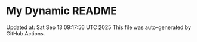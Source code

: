 # My Dynamic README
Updated at: Sat Sep 13 09:17:56 UTC 2025
This file was auto-generated by GitHub Actions.
